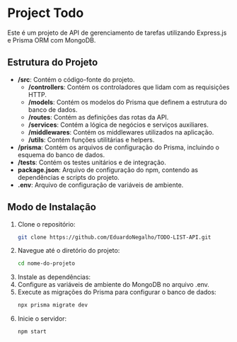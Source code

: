 # Project Todo

Este é um projeto de API de gerenciamento de tarefas utilizando Express.js e Prisma ORM com MongoDB.

## Estrutura do Projeto

- **/src**: Contém o código-fonte do projeto.
  - **/controllers**: Contém os controladores que lidam com as requisições HTTP.
  - **/models**: Contém os modelos do Prisma que definem a estrutura do banco de dados.
  - **/routes**: Contém as definições das rotas da API.
  - **/services**: Contém a lógica de negócios e serviços auxiliares.
  - **/middlewares**: Contém os middlewares utilizados na aplicação.
  - **/utils**: Contém funções utilitárias e helpers.
- **/prisma**: Contém os arquivos de configuração do Prisma, incluindo o esquema do banco de dados.
- **/tests**: Contém os testes unitários e de integração.
- **package.json**: Arquivo de configuração do npm, contendo as dependências e scripts do projeto.
- **.env**: Arquivo de configuração de variáveis de ambiente.

## Modo de Instalação

1. Clone o repositório:
   ```sh
   git clone https://github.com/EduardoNegalho/TODO-LIST-API.git

2. Navegue até o diretório do projeto:
   ```sh
   cd nome-do-projeto
4. Instale as dependências:
5. Configure as variáveis de ambiente do MongoDB no arquivo .env.
6. Execute as migrações do Prisma para configurar o banco de dados:
   ````sh
   npx prisma migrate dev
7. Inicie o servidor:
   ````sh
   npm start